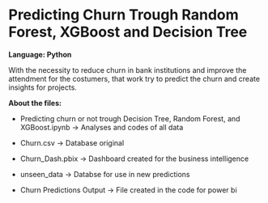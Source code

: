 # Predicting Churn Trough Random Forest, XGBoost and Decision Tree

**Language: Python**

With the necessity to reduce churn in bank institutions and improve the attendment for the costumers, that work try 
to predict the churn and create insights for projects.

**About the files:**

- Predicting churn or not trough Decision Tree, Random Forest, and XGBoost.ipynb -> Analyses and codes of all data

- Churn.csv -> Database original

- Churn_Dash.pbix -> Dashboard created for the business intelligence

- unseen_data -> Databse for use in new predictions

- Churn Predictions Output -> File created in the code for power bi

